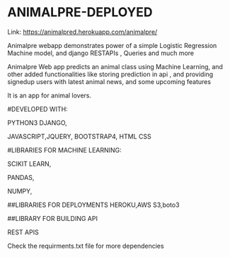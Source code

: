 # ANIMALPRE-DEPLOYED
Link: https://animalpred.herokuapp.com/animalpre/

Animalpre webapp demonstrates power of a simple Logistic Regression Machine model, and django RESTAPIs , Queries and much more

Animalpre Web app predicts an animal class using Machine Learning, and other added functionalities like storing prediction in api , and providing signedup users with latest animal news, and some upcoming features

It is an app for animal lovers.

#DEVELOPED WITH:

PYTHON3 DJANGO,

JAVASCRIPT,JQUERY, BOOTSTRAP4, HTML CSS

#LIBRARIES FOR MACHINE LEARNING:

SCIKIT LEARN,

PANDAS,

NUMPY,

##LIBRARIES FOR DEPLOYMENTS
HEROKU,AWS S3,boto3

##LIBRARY FOR BUILDING API

REST APIS

Check the requirments.txt file for more dependencies
